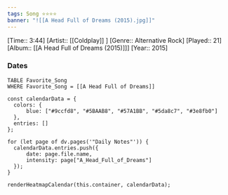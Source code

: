 ```yaml
---
tags: Song ⭐⭐⭐⭐ 
banner: "![[A Head Full of Dreams (2015).jpg]]"
---
```

[Time:: 3:44]
[Artist:: [[Coldplay]] ]
[Genre:: Alternative Rock]
[Played:: 21]
[Album:: [[A Head Full of Dreams (2015)]]]
[Year:: 2015]
### Dates
````dataview
TABLE Favorite_Song
WHERE Favorite_Song = [[A Head Full of Dreams]]
````

  ```dataviewjs
const calendarData = { 
	colors: { 
		blue: ["#9ccfd8", "#5BAAB8", "#57A1BB", "#5da8c7", "#3e8fb0"] 
	}, 
	entries: [] 
}; 

for (let page of dv.pages('"Daily Notes"')) { 
	calendarData.entries.push({ 
		date: page.file.name, 
		intensity: page["A_Head_Full_of_Dreams"]
	}); 
} 

renderHeatmapCalendar(this.container, calendarData);
```
